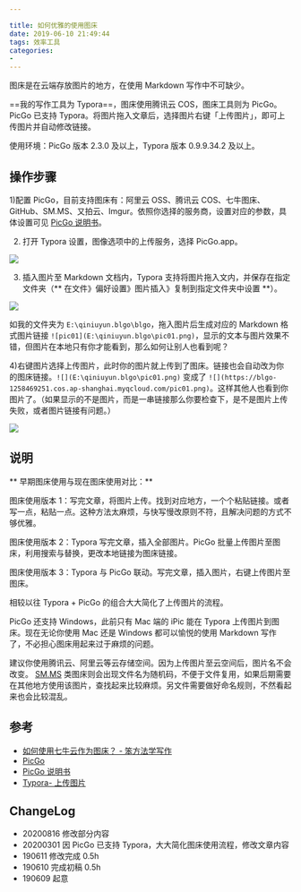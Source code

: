```yaml
---

title: 如何优雅的使用图床
date: 2019-06-10 21:49:44
tags: 效率工具
categories:
- 
---
```

图床是在云端存放图片的地方，在使用 Markdown 写作中不可缺少。

==我的写作工具为 Typora==，图床使用腾讯云 COS，图床工具则为 PicGo。PicGo 已支持 Typora。将图片拖入文章后，选择图片右键「上传图片」，即可上传图片并自动修改链接。

<!--more-->

使用环境：PicGo 版本 2.3.0 及以上，Typora 版本 0.9.9.34.2 及以上。

## 操作步骤

1)配置 PicGo，目前支持图床有：阿里云 OSS、腾讯云 COS、七牛图床、GitHub、SM.MS、又拍云、Imgur。依照你选择的服务商，设置对应的参数，具体设置可见 [PicGo 说明书](https://picgo.github.io/PicGo-Doc/zh/guide/#%E5%BA%94%E7%94%A8%E8%AF%B4%E6%98%8E)。

2)  打开 Typora 设置，图像选项中的上传服务，选择 PicGo.app。

![](https://blgo-1258469251.cos.ap-shanghai.myqcloud.com/picgo05.png?imageMogr2/strip?imageMogr2/thumbnail/!50p)

3) 插入图片至 Markdown 文档内，Typora 支持将图片拖入文内，并保存在指定文件夹（** 在文件》偏好设置》图片插入》复制到指定文件夹中设置 **）。

![](https://blgo-1258469251.cos.ap-shanghai.myqcloud.com/pic02.png?imageMogr2/strip)      

如我的文件夹为 `E:\qiniuyun.blgo\blgo`，拖入图片后生成对应的 Markdown 格式图片链接 `![pic01](E:\qiniuyun.blgo\pic01.png)`，显示的文本与图片效果不错，但图片在本地只有你才能看到，那么如何让别人也看到呢？

4)右键图片选择上传图片，此时你的图片就上传到了图床。链接也会自动改为你的图床链接。`![](E:\qiniuyun.blgo\pic01.png)` 变成了 `![](https://blgo-1258469251.cos.ap-shanghai.myqcloud.com/pic01.png)`。这样其他人也看到你图片了。（如果显示的不是图片，而是一串链接那么你要检查下，是不是图片上传失败，或者图片链接有问题。）

![](https://blgo-1258469251.cos.ap-shanghai.myqcloud.com/picgo06.png?imageMogr2/strip/thumbnail/!70p)

## 说明

** 早期图床使用与现在图床使用对比：**

图床使用版本 1：写完文章，将图片上传。找到对应地方，一个个粘贴链接。或者写一点，粘贴一点。这种方法太麻烦，与快写慢改原则不符，且解决问题的方式不够优雅。

图床使用版本 2：Typora 写完文章，插入全部图片。PicGo 批量上传图片至图床，利用搜索与替换，更改本地链接为图床链接。

图床使用版本 3：Typora 与 PicGo 联动。写完文章，插入图片，右键上传图片至图床。

相较以往 Typora + PicGo 的组合大大简化了上传图片的流程。

PicGo 还支持 Windows，此前只有 Mac 端的 iPic 能在 Typora 上传图片到图床。现在无论你使用 Mac 还是 Windows 都可以愉悦的使用 Markdown 写作了，不必担心图床用起来过于麻烦的问题。

建议你使用腾讯云、阿里云等云存储空间。因为上传图片至云空间后，图片名不会改变。 [SM.MS](http://SM.MS) 类图床则会出现文件名为随机码，不便于文件复用，如果后期需要在其他地方使用该图片，查找起来比较麻烦。另文件需要做好命名规则，不然看起来也会比较混乱。

## 参考

- [如何使用七牛云作为图床？ - 笨方法学写作](https://www.cnfeat.com/blog/2015/11/30/cli-qiniu/)
- [PicGo](https://molunerfinn.com/PicGo/)
- [PicGo 说明书](https://picgo.github.io/PicGo-Doc/zh/guide/#%E5%BA%94%E7%94%A8%E8%AF%B4%E6%98%8E)
- [Typora- 上传图片](https://support.typora.io/Upload-Image/#picgoapp-chinese-language-only)

## ChangeLog

- 20200816 修改部分内容
- 20200301 因 PicGo 已支持 Typora，大大简化图床使用流程，修改文章内容
- 190611 修改完成 0.5h
- 190610 完成初稿 0.5h
- 190609 起意